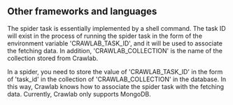 ## Other frameworks and languages

The spider task is essentially implemented by a shell command. The task ID will exist in the process of running the spider task in the form of the environment variable 'CRAWLAB_TASK_ID', and it will be used to associate the fetching data. In addition, 'CRAWLAB_COLLECTION' is the name of the collection stored from Crawlab.

In a spider, you need to store the value of 'CRAWLAB_TASK_ID' in the form of 'task_id' in the collection of 'CRAWLAB_COLLECTION' in the database. In this way, Crawlab knows how to associate the spider task with the fetching data. Currently, Crawlab only supports MongoDB.